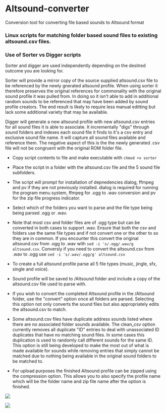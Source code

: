 # Altsound-converter
Conversion tool for converting file based sounds to Altsound format

### Linux scripts for matching folder based sound files to existing altsound.csv files. ###

### Use of Sorter vs Digger scripts ###

Sorter and digger are used independently depending on the desitred outcome you are looking for. 

Sorter will provide a mirror copy of the source supplied altsound.csv file to be referenced by the newly gnerated altsound profile. When using sorter it therefore preserves the original references for commonality with the original sound profile it was pulled from. In doing so it isn't able to add in additional random sounds to be referenced that may have been added by sound profile creators. The end result is likely to require less manual editting but lack some additional variety that may be available.

Digger will generate a new altsound profile with new altsound.csv entries for all sound files it is able to associate. It incrementally "digs" through sound folders and indexes each sound file it finds to it's a csv entry and exclusive sound file name. It will capture all sound files available and reference them. The negative aspect of this is the the newly generated .csv file will not be congruent with the original ROM folder file.

- Copy script contents to file and make executable with ```chmod +x sorter```
- Place the script in a folder with the altsound.csv file and the 5 sound file subfolders.
- The script will prompt for installation of depnedencies dialog, ffmpeg and pv if they are not previously installed. dialog is required for running the program menu system, ffmpeg for .ogg to .wav conversion and pv for the zip file progress indicator.
- Select which of the folders you want to parse and the file type being being parsed .ogg or .wav. 
 - Note that most csv and folder files are of .ogg type but can be converted in both cases to support .wav. Ensure that both the csv and folders use the same file types and if not convert one or the other to so they are in common. If you encounter this convert the original altsound.csv from .ogg to .wav with ```sed -i 's/.ogg/.wav/g altsound.csv```. Conversly if you need to convert the altsound.csv from .wav to .ogg use ```sed -i 's/.wav/.ogg/g' altsound.csv```


- To create a full altsound profile parse all 5 file types (music, jingle, sfx, single and voice).
- Sound profile will be saved to /Altsound folder and include a copy of the altsound.csv file used to parse with.
- If you wish to convert the completed Altsound profile in the /Altsound folder, use the "convert" option once all folders are parsed. Selecting this option not only converts the sound files but also appropriately edits the altsound.csv to match.
- Some altsound.csv files have duplicate address sounds listed where there are no associated folder sounds available. The clean_csv option currently removes all duplicate "ID" entries to deal with unassociated ID duplicates that have no matching sound files. In some cases this duplication is used to randomly call different sounds for the same ID. This option is still being developed to make the most out of what is made available for sounds while removing entries that simply cannot be matched due to nothing being available in the original sound folders to be matched to.
- For upload purposes the finished Altsound profile can be zipped using the compression option. This allows you to also specify the profile name which will be the folder name and zip file name after the option is finished.

 
![](https://i.imgur.com/eFc8p0Y.png)

 
![](https://i.imgur.com/jagkEIr.jpg)
